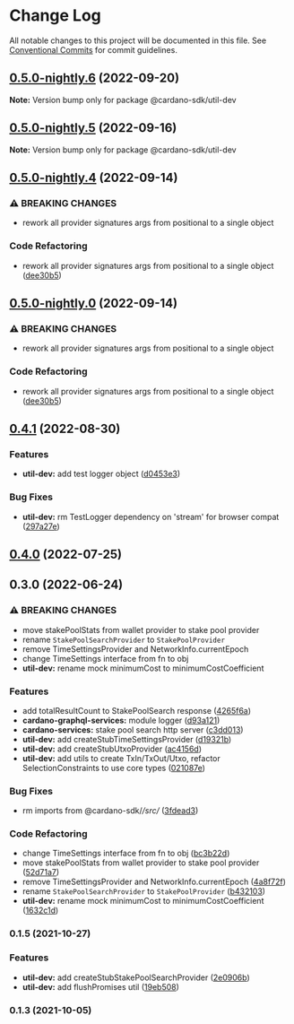 # Change Log

All notable changes to this project will be documented in this file.
See [Conventional Commits](https://conventionalcommits.org) for commit guidelines.

## [0.5.0-nightly.6](https://github.com/input-output-hk/cardano-js-sdk/compare/@cardano-sdk/util-dev@0.5.0-nightly.5...@cardano-sdk/util-dev@0.5.0-nightly.6) (2022-09-20)

**Note:** Version bump only for package @cardano-sdk/util-dev





## [0.5.0-nightly.5](https://github.com/input-output-hk/cardano-js-sdk/compare/@cardano-sdk/util-dev@0.5.0-nightly.4...@cardano-sdk/util-dev@0.5.0-nightly.5) (2022-09-16)

**Note:** Version bump only for package @cardano-sdk/util-dev





## [0.5.0-nightly.4](https://github.com/input-output-hk/cardano-js-sdk/compare/@cardano-sdk/util-dev@0.4.1...@cardano-sdk/util-dev@0.5.0-nightly.4) (2022-09-14)


### ⚠ BREAKING CHANGES

* rework all provider signatures args from positional to a single object

### Code Refactoring

* rework all provider signatures args from positional to a single object ([dee30b5](https://github.com/input-output-hk/cardano-js-sdk/commit/dee30b52af5edc1241142a2c06708266a1ae7fa4))



## [0.5.0-nightly.0](https://github.com/input-output-hk/cardano-js-sdk/compare/@cardano-sdk/util-dev@0.4.1...@cardano-sdk/util-dev@0.5.0-nightly.0) (2022-09-14)


### ⚠ BREAKING CHANGES

* rework all provider signatures args from positional to a single object

### Code Refactoring

* rework all provider signatures args from positional to a single object ([dee30b5](https://github.com/input-output-hk/cardano-js-sdk/commit/dee30b52af5edc1241142a2c06708266a1ae7fa4))



## [0.4.1](https://github.com/input-output-hk/cardano-js-sdk/compare/@cardano-sdk/util-dev@0.4.0...@cardano-sdk/util-dev@0.4.1) (2022-08-30)


### Features

* **util-dev:** add test logger object ([d0453e3](https://github.com/input-output-hk/cardano-js-sdk/commit/d0453e30ac1381f98295394453c038e881ba77a9))


### Bug Fixes

* **util-dev:** rm TestLogger dependency on 'stream' for browser compat ([297a27e](https://github.com/input-output-hk/cardano-js-sdk/commit/297a27e089dff5a8dd0dfa33835d4982db370801))



## [0.4.0](https://github.com/input-output-hk/cardano-js-sdk/compare/0.3.0...@cardano-sdk/util-dev@0.4.0) (2022-07-25)

## 0.3.0 (2022-06-24)


### ⚠ BREAKING CHANGES

* move stakePoolStats from wallet provider to stake pool provider
* rename `StakePoolSearchProvider` to `StakePoolProvider`
* remove TimeSettingsProvider and NetworkInfo.currentEpoch
* change TimeSettings interface from fn to obj
* **util-dev:** rename mock minimumCost to minimumCostCoefficient

### Features

* add totalResultCount to StakePoolSearch response ([4265f6a](https://github.com/input-output-hk/cardano-js-sdk/commit/4265f6af60a92c93604b93167fd297530b6e01f8))
* **cardano-graphql-services:** module logger ([d93a121](https://github.com/input-output-hk/cardano-js-sdk/commit/d93a121c626e7c9ce060d575802bc2775cf875e3))
* **cardano-services:** stake pool search http server ([c3dd013](https://github.com/input-output-hk/cardano-js-sdk/commit/c3dd0133843327906535ce2ac623482cf95dd397))
* **util-dev:** add createStubTimeSettingsProvider ([d19321b](https://github.com/input-output-hk/cardano-js-sdk/commit/d19321b515387f8943f7e0df88b0173c71c46ffb))
* **util-dev:** add createStubUtxoProvider ([ac4156d](https://github.com/input-output-hk/cardano-js-sdk/commit/ac4156d6b74ce05daf11e5feeceef9c941973020))
* **util-dev:** add utils to create TxIn/TxOut/Utxo, refactor SelectionConstraints to use core types ([021087e](https://github.com/input-output-hk/cardano-js-sdk/commit/021087e7d3b0ca3de0fbc1bdc9438a6a00a4a07e))


### Bug Fixes

* rm imports from @cardano-sdk/*/src/* ([3fdead3](https://github.com/input-output-hk/cardano-js-sdk/commit/3fdead3ae381a3efb98299b9881c6a964461b7db))


### Code Refactoring

* change TimeSettings interface from fn to obj ([bc3b22d](https://github.com/input-output-hk/cardano-js-sdk/commit/bc3b22d55071f85073c54dcf47c535912bedb512))
* move stakePoolStats from wallet provider to stake pool provider ([52d71a7](https://github.com/input-output-hk/cardano-js-sdk/commit/52d71a70700b05902cca6205fe01a63f811ba5af))
* remove TimeSettingsProvider and NetworkInfo.currentEpoch ([4a8f72f](https://github.com/input-output-hk/cardano-js-sdk/commit/4a8f72f57f699f7c0bf4a9a4b742fc0a3e4aa8ce))
* rename `StakePoolSearchProvider` to `StakePoolProvider` ([b432103](https://github.com/input-output-hk/cardano-js-sdk/commit/b43210348da7914664733f85f8be8999271a8667))
* **util-dev:** rename mock minimumCost to minimumCostCoefficient ([1632c1d](https://github.com/input-output-hk/cardano-js-sdk/commit/1632c1d9775dec97edf815816017b7f6714dcd4d))

### 0.1.5 (2021-10-27)


### Features

* **util-dev:** add createStubStakePoolSearchProvider ([2e0906b](https://github.com/input-output-hk/cardano-js-sdk/commit/2e0906bc19acdf91b805e1eb647e88aa33ed1b7b))
* **util-dev:** add flushPromises util ([19eb508](https://github.com/input-output-hk/cardano-js-sdk/commit/19eb508af9c5364f9db604cfe4705857cd62f720))

### 0.1.3 (2021-10-05)
